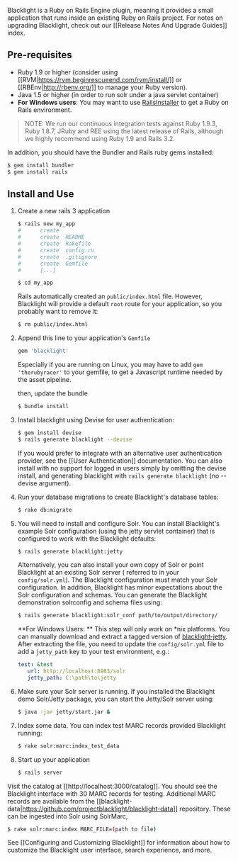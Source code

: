 Blacklight is a Ruby on Rails Engine plugin, meaning it provides a small application that runs inside an existing Ruby on Rails project.  For notes on upgrading Blacklight, check out our [[Release Notes And Upgrade Guides]] index.

## Pre-requisites
 * Ruby 1.9 or higher (consider using [[RVM|https://rvm.beginrescueend.com/rvm/install/]] or [[RBEnv|http://rbenv.org/]] to manage your Ruby version). 
 * Java 1.5 or higher (in order to run solr under a java servlet container)
 * **For Windows users**: You may want to use [RailsInstaller](http://railsinstaller.org/) to get a Ruby on Rails environment.

> NOTE: We run our continuous integration tests against Ruby 1.9.3, Ruby 1.8.7, JRuby and REE using the latest release of Rails, although we highly recommend using Ruby 1.9 and Rails 3.2.

In addition, you should have the Bundler and Rails ruby gems installed:

```bash
$ gem install bundler
$ gem install rails
```

## Install and Use

1. Create a new rails 3 application

    ```bash
    $ rails new my_app      
    #      create  
    #      create  README
    #      create  Rakefile
    #      create  config.ru
    #      create  .gitignore
    #      create  Gemfile
    #      [...]

    $ cd my_app
    ```

    Rails automatically created an `public/index.html` file. However, Blacklight will provide a default `root` route for your application, so you probably want to remove it:

    ```bash
    $ rm public/index.html
    ```

2. Append this line to your application's `Gemfile`

    ```ruby
    gem 'blacklight'
    ```

    Especially if you are running on Linux, you may have to add `gem 'therubyracer'` to your gemfile, to get a Javascript runtime needed by the asset pipeline. 

    then, update the bundle

    ```bash
    $ bundle install
    ```

3. Install blacklight using Devise for user authentication: 

    ```bash
    $ gem install devise
    $ rails generate blacklight --devise
    ```
    If you would prefer to integrate with an alternative user authentication provider, see the [[User Authentication]] documentation. You can also install with no support for logged in users simply by omitting the devise install, and generating blacklight with `rails generate blacklight` (no --devise argument).

4. Run your database migrations to create Blacklight's database tables:

    ```bash
    $ rake db:migrate
    ```

5. You will need to install and configure Solr. You can install
Blacklight's example Solr configuration (using the jetty servlet container) that is configured to work with
the Blacklight defaults:

    ```bash
    $ rails generate blacklight:jetty
    ```
 
    Alternatively, you can also install your own copy of Solr or point Blacklight at an existing Solr server ( referred to in your `config/solr.yml`). The Blacklight
configuration must match your Solr configuration. In addition, Blacklight has minor expectations about the Solr configuration and schemas. You can generate the Blacklight demonstration solrconfig and schema files using:

    ```bash
    $ rails generate blacklight:solr_conf path/to/output/directory/
    ```
  
    **For Windows Users: ** This step will only work on *nix platforms. You can manually download and extract a tagged version of [blacklight-jetty](https://github.com/projectblacklight/blacklight-jetty/tags). After extracting the file, you need to update the `config/solr.yml` file to add a `jetty_path` key to your test environment, e.g.:

    ```yaml
    test: &test
       url: http://localhost:8983/solr
       jetty_path: C:\path\to\jetty 
    ```


6.  Make sure your Solr server is running. If you installed the Blacklight demo Solr/Jetty package, you can start the Jetty/Solr server using:

    ```bash
    $ java -jar jetty/start.jar &
    ```

6. Index some data. You can index test MARC records provided Blacklight running:

    ```bash
    $ rake solr:marc:index_test_data
    ```

7. Start up your application

    ```bash
    $ rails server
    ```

Visit the catalog at [[http://localhost:3000/catalog]]. You should see the Blacklight interface with 30 MARC records for testing. Additional MARC records are available from the [[blacklight-data|https://github.com/projectblacklight/blacklight-data]] repository. These can be ingested into Solr using SolrMarc, 

```bash
$ rake solr:marc:index MARC_FILE=(path to file)
```

See [[Configuring and Customizing Blacklight]] for information about how to customize the Blacklight user interface, search experience, and more.